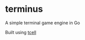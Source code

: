 # terminus
A simple terminal game engine in Go

Built using [tcell](https://github.com/gdamore/tcell)